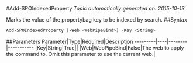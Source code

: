 #Add-SPOIndexedProperty
*Topic automatically generated on: 2015-10-13*

Marks the value of the propertybag key to be indexed by search.
##Syntax
```powershell
Add-SPOIndexedProperty [-Web <WebPipeBind>] -Key <String>
```


##Parameters
Parameter|Type|Required|Description
---------|----|--------|-----------
|Key|String|True||
|Web|WebPipeBind|False|The web to apply the command to. Omit this parameter to use the current web.|
